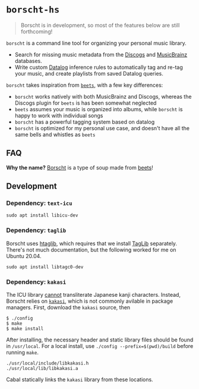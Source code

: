 # `borscht-hs`

> Borscht is in development, so most of the features below are still forthcoming!

`borscht` is a command line tool for organizing your personal music library.

* Search for missing music metadata from the [Discogs](https://www.discogs.com/my) and [MusicBrainz](https://musicbrainz.org/) databases.
* Write custom [Datalog](https://en.wikipedia.org/wiki/Datalog) inference rules to automatically tag and re-tag your music, and create playlists from saved Datalog queries.

`borscht` takes inspiration from [`beets`](https://beets.io/), with a few key differences:

* `borscht` works natively with both MusicBrainz and Discogs, whereas the Discogs plugin for `beets` is has been somewhat neglected 
* `beets` assumes your music is organized into albums, while `borscht` is happy to work with individual songs
* `borscht` has a powerful tagging system based on datalog
* `borscht` is optimized for my personal use case, and doesn't have all the same bells and whistles as `beets`

## FAQ

**Why the name?**  [Borscht](https://en.wikipedia.org/wiki/Borscht) is a type of soup made from [beets](https://beets.io/)!

## Development

### Dependency:  `text-icu`

```
sudo apt install libicu-dev
```

### Dependency:  `taglib`

Borscht uses [htaglib](https://hackage.haskell.org/package/htaglib), which requires that we install [TagLib](https://taglib.org/) separately.  There's not much documentation, but the following worked for me on Ubuntu 20.04.

```
sudo apt install libtagc0-dev
```

### Dependency:  `kakasi`

The ICU library [cannot](https://sourceforge.net/p/icu/mailman/message/27144335/) transliterate Japanese kanji characters.  Instead, Borscht relies on [`kakasi`](http://kakasi.namazu.org/index.html.en), which is not commonly avilable in package managers.  First, download the `kakasi` source, then

```
$ ./config
$ make
$ make install
```

After installing, the necessary header and static library files should be found in `/usr/local`.  For a local install, use `./config --prefix=$(pwd)/build` before running `make`.

```
./usr/local/include/libkakasi.h
./usr/local/lib/libkakasi.a
```

Cabal statically links the `kakasi` library from these locations.